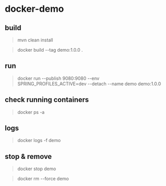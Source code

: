 # docker-demo
## build

>mvn clean install 

>docker build --tag demo:1.0.0 .

## run

>docker run --publish 9080:9080 --env SPRING_PROFILES_ACTIVE=dev --detach --name demo demo:1.0.0

## check running containers

>docker ps -a

## logs

>docker logs -f demo

## stop & remove

>docker stop demo

>docker rm --force demo

